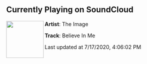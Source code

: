 ## Currently Playing on SoundCloud

[<img align="left" width="100" src="https://i1.sndcdn.com/artworks-Wgqatn64k8gzLb37-yqM1Lw-t50x50.jpg">](https://soundcloud.com/theimage/believe-in-me-1)

**Artist**: The Image 

**Track**: Believe In Me

Last updated at 7/17/2020, 4:06:02 PM
